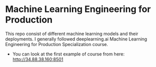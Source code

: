# Machine Learning Engineering for Production
This repo consist of different machine learning models and their deployments. I generally followed deeplearning.ai Machine Learning Engineering for Production Specialization course.

- You can look at the first example of course from here: http://34.88.38.160:8501
